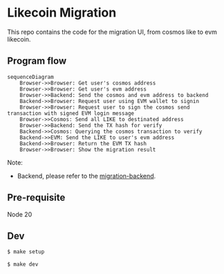 # Likecoin Migration

This repo contains the code for the migration UI, from cosmos like to evm likecoin.

## Program flow

```mermaid
sequenceDiagram
    Browser->>Browser: Get user's cosmos address
    Browser->>Browser: Get user's evm address
    Browser->>Backend: Send the cosmos and evm address to backend
    Backend->>Browser: Request user using EVM wallet to signin
    Browser->>Browser: Request user to sign the cosmos send transaction with signed EVM login message
    Browser->>Cosmos: Send all LIKE to destinated address
    Browser->>Backend: Send the TX hash for verify
    Backend->>Cosmos: Querying the cosmos transaction to verify
    Backend->>EVM: Send the LIKE to user's evm address
    Backend->>Browser: Return the EVM TX hash
    Browser->>Browser: Show the migration result
```

Note:

- Backend, please refer to the [migration-backend](../migration-backend/README.md).

## Pre-requisite

Node 20

## Dev

```bash
$ make setup
```

```bash
$ make dev
```
